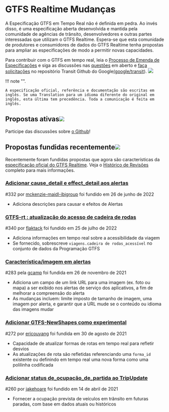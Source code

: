 # GTFS Realtime Mudanças 

A Especificação GTFS em Tempo Real não é definida em pedra. Ao invés disso, é uma especificação aberta desenvolvida e mantida pela comunidade de agências de trânsito, desenvolvedores e outras partes interessadas que utilizam o GTFS Realtime. Espera-se que esta comunidade de produtores e consumidores de dados do GTFS Realtime tenha propostas para ampliar as especificações de modo a permitir novas capacidades.

Para contribuir com o GTFS em tempo real, leia o [Processo de Emenda de Especificações](../process) e siga as discussões nas [questões](https://github.com/google/transit/issues) em aberto e [faça solicitações](https://github.com/google/transit/pulls) no repositório Transit Github do Google[(google/transit](https://github.com/google/transit)). ![](../../assets/mark-github.svg)

!!! note "".

    A especificação oficial, referência e documentação são escritas em inglês. Se uma Translation para um idioma diferente do original em inglês, esta última tem precedência. Toda a comunicação é feita em inglês.

<!-- <br><div class="landing-page">
    <a class="button" href="../process">Processo de Alteração de Especificações</a><a class="button" href="../guiding-principles">Princípios Orientadores</a><a class="button" href="../revision-history">Histórico de revisão</a><a class="button" href="../extensions">Extensões em tempo real</a>
</div> -->

## Propostas ativas![](../../assets/pr-active.svg)

<!-- Propostas ativas para novas funcionalidades no GTFS Realtime.  -->

Participe das discussões sobre [o Github](https://github.com/google/transit/pulls)!

<!-- <div class="row">
    <div class="active-container">
        <h3 class="title"><a class="no-icon" href="https://github.com/google/transit/pull/332" target="_blank">Adicionar cause_detail e effect_detail aos alertas</a></h3>
        <p class="maintainer">#332 aberta em 31 de maio de 2022 por <a class="no-icon" href="https://github.com/mckenzie-maidl-ibigroup" target="_blank">mckenzie-maidl-ibigroup</a></p>
    </div>
</div>
<div class="row"></div> -->

<!-- <div class="row no-active">
    <div class="no-active-container">
        <h3 class="title">Atualmente não há propostas ativas para o GTFS Realtime.</h3>
        <p class="prompt">Tem uma proposta? &ensp;➜&ensp; Abra um <a href="https://github.com/google/transit/pulls" target="_blank">solicitação de puxar</a>.</p>
    </div>
</div>
<div class="row"></div> -->

## Propostas fundidas recentemente![](../../assets/pr-merged.svg)

Recentemente foram fundidas propostas que agora são características da [especificação oficial do GTFS Realtime](../reference). Veja o [Histórico de Revisões](../process#revision-history) completo para mais informações.

<div class="row">
    <div class="leftcontainer">
        <h3 class="title"><a href="https://github.com/google/transit/pull/332" class="no-icon" target="_blank">Adicionar cause_detail e effect_detail aos alertas</a></h3>
        <p class="maintainer">#332 por <a href="https://github.com/mckenzie-maidl-ibigroup" class="no-icon" target="_blank">mckenzie-maidl-ibigroup</a> foi fundido em 26 de junho de 2022</p>
    </div>
    <div class="featurelist">
        <ul>
            <li>Adiciona descrições para causar e efeitos de Alertas</li>
        </ul>
    </div>
</div>

<div class="row">
    <div class="leftcontainer">
        <h3 class="title"><a href="https://github.com/google/transit/pull/340" class="no-icon" target="_blank">GTFS-rt : atualização do acesso de cadeira de rodas</a></h3>
        <p class="maintainer">#340 por <a href="https://github.com/flaktack" class="no-icon" target="_blank">flaktack</a> foi fundido em 25 de julho de 2022</p>
    </div>
    <div class="featurelist">
        <ul>
            <li>Adiciona informações em tempo real sobre a acessibilidade da viagem</li>
            <li>Se fornecido, sobrescreve <code>viagens.cadeira de rodas_acessível</code> no conjunto de dados da Programação GTFS</li>
        </ul>
    </div>
</div>

<div class="row">
    <div class="leftcontainer">
        <h3 class="title"><a href="https://github.com/google/transit/pull/283" class="no-icon" target="_blank">Característica/imagem em alertas</a></h3>
        <p class="maintainer">#283 pela <a href="https://github.com/gcamp" class="no-icon" target="_blank">gcamp</a> foi fundida em 26 de novembro de 2021</p>
    </div>
    <div class="featurelist">
        <ul>
            <li>Adiciona um campo de um link URL para uma imagem (ex. foto ou mapa) a ser exibido nos alertas de serviço dos aplicativos, a fim de melhorar a compreensão do alerta</li>
            <li>As mudanças incluem: limite imposto de tamanho de imagem, uma imagem por alerta, e garantir que a URL mude se o conteúdo ou idioma das imagens mudar</li>
        </ul>
    </div>
</div>

<div class="row">
    <div class="leftcontainer">
        <h3 class="title"><a href="https://github.com/google/transit/pull/272" class="no-icon" target="_blank">Adicionar GTFS-NewShapes como experimental</a></h3>
        <p class="maintainer">#272 por <a href="https://github.com/ericouyang" class="no-icon" target="_blank">ericouyang</a> foi fundida em 30 de agosto de 2021</p>
    </div>
    <div class="featurelist">
        <ul>
            <li>Capacidade de atualizar formas de rotas em tempo real para refletir desvios</li>
            <li>As atualizações de rota são refletidas referenciando uma <code>forma_id</code> existente ou definindo em tempo real uma nova forma como uma polilinha codificada</li>
        </ul>
    </div>
</div>

<div class="row">
    <div class="leftcontainer">
        <h3 class="title"><a href="https://github.com/google/transit/pull/260" class="no-icon" target="_blank">Adicionar status de_ocupação_de_partida ao TripUpdate</a></h3>
        <p class="maintainer">#260 por <a href="https://github.com/jakehoare" class="no-icon" target="_blank">jakehoare</a> foi fundido em 14 de abril de 2021</p>
    </div>
    <div class="featurelist">
        <ul>
            <li>Fornecer a ocupação prevista de veículos em trânsito em futuras paradas, com base em dados atuais ou históricos</li>
        </ul>
    </div>
</div>

<div class="row"/>
